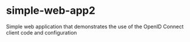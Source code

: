 simple-web-app2
==============

Simple web application that demonstrates the use of the OpenID Connect client code and configuration